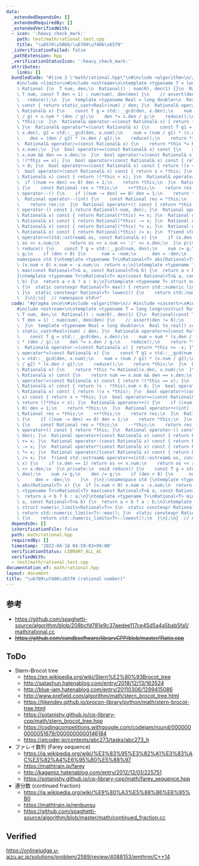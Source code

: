 ```yaml
---
data:
  _extendedDependsOn: []
  _extendedRequiredBy: []
  _extendedVerifiedWith:
  - icon: ':heavy_check_mark:'
    path: test/math/rational.test.cpp
    title: "\u6570\u5B66/\u6709\u7406\u6570"
  _isVerificationFailed: false
  _pathExtension: hpp
  _verificationStatusIcon: ':heavy_check_mark:'
  attributes:
    links: []
  bundledCode: "#line 2 \"math/rational.hpp\"\n#include <algorithm>\n// #include <cassert>\n\
    #include <limits>\n#include <ostream>\n\ntemplate <typename T = long long>\nstruct\
    \ Rational {\n  T num, den;\n  Rational() : num(0), den(1) {}\n  Rational(const\
    \ T num, const T den = 1) : num(num), den(den) {\n    // assert(den != 0);\n \
    \   reduce();\n  }\n  template <typename Real = long double>\n  Real to_real()\
    \ const { return static_cast<Real>(num) / den; }\n  Rational& operator+=(const\
    \ Rational& x) {\n    const T g = std::__gcd(den, x.den);\n    num = num * (x.den\
    \ / g) + x.num * (den / g);\n    den *= x.den / g;\n    reduce();\n    return\
    \ *this;\n  }\n  Rational& operator-=(const Rational& x) { return *this += -x;\
    \ }\n  Rational& operator*=(const Rational& x) {\n    const T g1 = std::__gcd(num,\
    \ x.den), g2 = std::__gcd(den, x.num);\n    num = (num / g1) * (x.num / g2);\n\
    \    den = (den / g2) * (x.den / g1);\n    reduce();\n    return *this;\n  }\n\
    \  Rational& operator/=(const Rational& x) {\n    return *this *= Rational(x.den,\
    \ x.num);\n  }\n  bool operator==(const Rational& x) const {\n    return num ==\
    \ x.num && den == x.den;\n  }\n  bool operator!=(const Rational& x) const { return\
    \ !(*this == x); }\n  bool operator<(const Rational& x) const { return (x - *this).num\
    \ > 0; }\n  bool operator<=(const Rational& x) const { return !(x < *this); }\n\
    \  bool operator>(const Rational& x) const { return x < *this; }\n  bool operator>=(const\
    \ Rational& x) const { return !(*this < x); }\n  Rational& operator++() {\n  \
    \  if ((num += den) == 0) den = 1;\n    return *this;\n  }\n  Rational operator++(int)\
    \ {\n    const Rational res = *this;\n    ++*this;\n    return res;\n  }\n  Rational&\
    \ operator--() {\n    if ((num -= den) == 0) den = 1;\n    return *this;\n  }\n\
    \  Rational operator--(int) {\n    const Rational res = *this;\n    --*this;\n\
    \    return res;\n  }\n  Rational operator+() const { return *this; }\n  Rational\
    \ operator-() const { return Rational(-num, den); }\n  Rational operator+(const\
    \ Rational& x) const { return Rational(*this) += x; }\n  Rational operator-(const\
    \ Rational& x) const { return Rational(*this) -= x; }\n  Rational operator*(const\
    \ Rational& x) const { return Rational(*this) *= x; }\n  Rational operator/(const\
    \ Rational& x) const { return Rational(*this) /= x; }\n  friend std::ostream&\
    \ operator<<(std::ostream& os, const Rational& x) {\n    if (x.den == 1) return\
    \ os << x.num;\n    return os << x.num << '/' << x.den;\n  }\n private:\n  void\
    \ reduce() {\n    const T g = std::__gcd(num, den);\n    num /= g;\n    den /=\
    \ g;\n    if (den < 0) {\n      num = -num;\n      den = -den;\n    }\n  }\n};\n\
    namespace std {\ntemplate <typename T>\nRational<T> abs(Rational<T> x) {\n  if\
    \ (x.num < 0) x.num = -x.num;\n  return x;\n}\ntemplate <typename T>\nRational<T>\
    \ max(const Rational<T>& a, const Rational<T>& b) {\n  return a < b ? b : a;\n\
    }\ntemplate <typename T>\nRational<T> min(const Rational<T>& a, const Rational<T>&\
    \ b) {\n  return a < b ? a : b;\n}\ntemplate <typename T> struct numeric_limits<Rational<T>>\
    \ {\n  static constexpr Rational<T> max() { return std::numeric_limits<T>::max();\
    \ }\n  static constexpr Rational<T> lowest() {\n    return std::numeric_limits<T>::lowest();\n\
    \  }\n};\n}  // namespace std\n"
  code: "#pragma once\n#include <algorithm>\n// #include <cassert>\n#include <limits>\n\
    #include <ostream>\n\ntemplate <typename T = long long>\nstruct Rational {\n \
    \ T num, den;\n  Rational() : num(0), den(1) {}\n  Rational(const T num, const\
    \ T den = 1) : num(num), den(den) {\n    // assert(den != 0);\n    reduce();\n\
    \  }\n  template <typename Real = long double>\n  Real to_real() const { return\
    \ static_cast<Real>(num) / den; }\n  Rational& operator+=(const Rational& x) {\n\
    \    const T g = std::__gcd(den, x.den);\n    num = num * (x.den / g) + x.num\
    \ * (den / g);\n    den *= x.den / g;\n    reduce();\n    return *this;\n  }\n\
    \  Rational& operator-=(const Rational& x) { return *this += -x; }\n  Rational&\
    \ operator*=(const Rational& x) {\n    const T g1 = std::__gcd(num, x.den), g2\
    \ = std::__gcd(den, x.num);\n    num = (num / g1) * (x.num / g2);\n    den = (den\
    \ / g2) * (x.den / g1);\n    reduce();\n    return *this;\n  }\n  Rational& operator/=(const\
    \ Rational& x) {\n    return *this *= Rational(x.den, x.num);\n  }\n  bool operator==(const\
    \ Rational& x) const {\n    return num == x.num && den == x.den;\n  }\n  bool\
    \ operator!=(const Rational& x) const { return !(*this == x); }\n  bool operator<(const\
    \ Rational& x) const { return (x - *this).num > 0; }\n  bool operator<=(const\
    \ Rational& x) const { return !(x < *this); }\n  bool operator>(const Rational&\
    \ x) const { return x < *this; }\n  bool operator>=(const Rational& x) const {\
    \ return !(*this < x); }\n  Rational& operator++() {\n    if ((num += den) ==\
    \ 0) den = 1;\n    return *this;\n  }\n  Rational operator++(int) {\n    const\
    \ Rational res = *this;\n    ++*this;\n    return res;\n  }\n  Rational& operator--()\
    \ {\n    if ((num -= den) == 0) den = 1;\n    return *this;\n  }\n  Rational operator--(int)\
    \ {\n    const Rational res = *this;\n    --*this;\n    return res;\n  }\n  Rational\
    \ operator+() const { return *this; }\n  Rational operator-() const { return Rational(-num,\
    \ den); }\n  Rational operator+(const Rational& x) const { return Rational(*this)\
    \ += x; }\n  Rational operator-(const Rational& x) const { return Rational(*this)\
    \ -= x; }\n  Rational operator*(const Rational& x) const { return Rational(*this)\
    \ *= x; }\n  Rational operator/(const Rational& x) const { return Rational(*this)\
    \ /= x; }\n  friend std::ostream& operator<<(std::ostream& os, const Rational&\
    \ x) {\n    if (x.den == 1) return os << x.num;\n    return os << x.num << '/'\
    \ << x.den;\n  }\n private:\n  void reduce() {\n    const T g = std::__gcd(num,\
    \ den);\n    num /= g;\n    den /= g;\n    if (den < 0) {\n      num = -num;\n\
    \      den = -den;\n    }\n  }\n};\nnamespace std {\ntemplate <typename T>\nRational<T>\
    \ abs(Rational<T> x) {\n  if (x.num < 0) x.num = -x.num;\n  return x;\n}\ntemplate\
    \ <typename T>\nRational<T> max(const Rational<T>& a, const Rational<T>& b) {\n\
    \  return a < b ? b : a;\n}\ntemplate <typename T>\nRational<T> min(const Rational<T>&\
    \ a, const Rational<T>& b) {\n  return a < b ? a : b;\n}\ntemplate <typename T>\
    \ struct numeric_limits<Rational<T>> {\n  static constexpr Rational<T> max() {\
    \ return std::numeric_limits<T>::max(); }\n  static constexpr Rational<T> lowest()\
    \ {\n    return std::numeric_limits<T>::lowest();\n  }\n};\n}  // namespace std\n"
  dependsOn: []
  isVerificationFile: false
  path: math/rational.hpp
  requiredBy: []
  timestamp: '2022-04-18 04:59:03+09:00'
  verificationStatus: LIBRARY_ALL_AC
  verifiedWith:
  - test/math/rational.test.cpp
documentation_of: math/rational.hpp
layout: document
title: "\u6709\u7406\u6570 (rational number)"
---
```



## 参考

- https://github.com/spaghetti-source/algorithm/blob/208bcfd781e9c37aedee117ce45d5a4a5bab5fa1/math/rational.cc
- ~~https://github.com/eandbsoftware/libraryCPP/blob/master/!Ratio.cpp~~


## ToDo

- Stern–Brocot tree
  - https://en.wikipedia.org/wiki/Stern%E2%80%93Brocot_tree
  - http://satashun.hatenablog.com/entry/2018/12/13/163524
  - http://blue-jam.hatenablog.com/entry/20110306/1299415086
  - http://www.prefield.com/algorithm/math/stern_brocot_tree.html
  - https://tjkendev.github.io/procon-library/python/math/stern-brocot-tree.html
  - https://sotanishy.github.io/cp-library-cpp/math/stern_brocot_tree.hpp
  - https://codingcompetitions.withgoogle.com/codejam/round/0000000000051679/0000000000146184
  - https://atcoder.jp/contests/abc273/tasks/abc273_h
- ファレイ数列 (Farey sequence)
  - https://ja.wikipedia.org/wiki/%E3%83%95%E3%82%A1%E3%83%AC%E3%82%A4%E6%95%B0%E5%88%97
  - https://mathtrain.jp/farey
  - http://kagamiz.hatenablog.com/entry/2012/12/01/225751
  - https://sotanishy.github.io/cp-library-cpp/math/farey_sequence.hpp
- 連分数 (continued fraction)
  - https://ja.wikipedia.org/wiki/%E9%80%A3%E5%88%86%E6%95%B0
  - https://mathtrain.jp/renbunsu
  - https://github.com/spaghetti-source/algorithm/blob/master/math/continued_fraction.cc


## Verified

https://onlinejudge.u-aizu.ac.jp/solutions/problem/2589/review/4088153/emthrm/C++14
